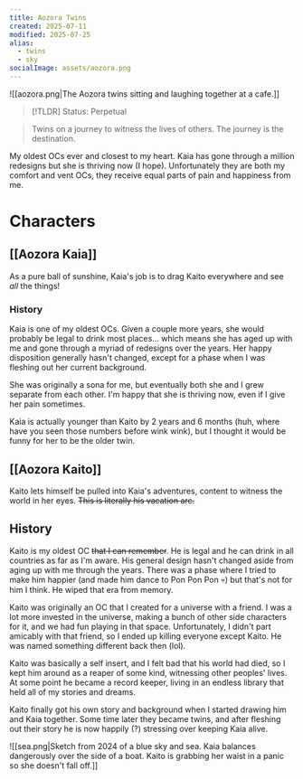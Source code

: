 ```yaml
---
title: Aozora Twins
created: 2025-07-11
modified: 2025-07-25
alias:
  - twins
  - sky
socialImage: assets/aozora.png
---
```

![[aozora.png|The Aozora twins sitting and laughing together at a cafe.]]

> [!TLDR] Status: Perpetual

> Twins on a journey to witness the lives of others. The journey is the destination.

My oldest OCs ever and closest to my heart. Kaia has gone through a million redesigns but she is thriving now (I hope). Unfortunately they are both my comfort and vent OCs, they receive equal parts of pain and happiness from me.

# Characters
## [[Aozora Kaia]]
As a pure ball of sunshine, Kaia's job is to drag Kaito everywhere and see *all* the things!
### History
Kaia is one of my oldest OCs. Given a couple more years, she would probably be legal to drink most places... which means she has aged up with me and gone through a myriad of redesigns over the years. Her happy disposition generally hasn't changed, except for a phase when I was fleshing out her current background.

She was originally a sona for me, but eventually both she and I grew separate from each other. I'm happy that she is thriving now, even if I give her pain sometimes.

Kaia is actually younger than Kaito by 2 years and 6 months (huh, where have you seen those numbers before wink wink), but I thought it would be funny for her to be the older twin.
## [[Aozora Kaito]]
Kaito lets himself be pulled into Kaia's adventures, content to witness the world in her eyes. ~~This is literally his vacation arc.~~
## History
Kaito is my oldest OC ~~that I can remember~~. He is legal and he can drink in all countries as far as I'm aware. His general design hasn't changed aside from aging up with me through the years. There was a phase where I tried to make him happier (and made him dance to Pon Pon Pon 💀) but that's not for him I think. He wiped that era from memory.

Kaito was originally an OC that I created for a universe with a friend. I was a lot more invested in the universe, making a bunch of other side characters for it, and we had fun playing in that space. Unfortunately,  I didn't part amicably with that friend, so I ended up killing everyone except Kaito. He was named something different back then (lol).

Kaito was basically a self insert, and I felt bad that his world had died, so I kept him around as a reaper of some kind, witnessing other peoples' lives. At some point he became a record keeper, living in an endless library that held all of my stories and dreams. 

Kaito finally got his own story and background when I started drawing him and Kaia together. Some time later they became twins, and after fleshing out their story he is now happily (?) stressing over keeping Kaia alive.

![[sea.png|Sketch from 2024 of a blue sky and sea. Kaia balances dangerously over the side of a boat. Kaito is grabbing her waist in a panic so she doesn't fall off.]]